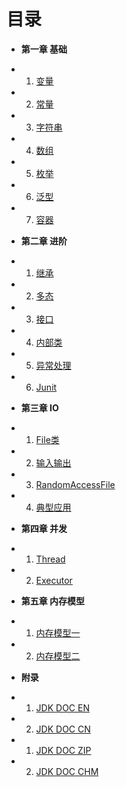 目录
===
* **第一章 基础**
 - 01. [变量](Chapter01/1.1-variable.md)
 - 02. [常量](Chapter01/1.2-const.md)
 - 03. [字符串](Chapter01/1.3-string.md)
 - 04. [数组](Chapter01/1.4-array.md)
 - 05. [枚举](Chapter01/1.5-enum.md)
 - 06. [泛型](Chapter01/1.6-generics.md)
 - 07. [容器](Chapter01/1.7-containor.md)
* **第二章 进阶**
 - 01. [继承](Chapter02/2.1-extend.md)
 - 02. [多态](Chapter02/2.1-polymorphism.md)
 - 03. [接口](Chapter02/2.1-inteface.md)
 - 04. [内部类](Chapter02/2.1-inner-class.md)
 - 05. [异常处理](Chapter02/2.1-exception.md)
 - 06. [Junit](Chapter02/2.1-junit.md)
* **第三章 IO**
 - 01. [File类](Chapter03/3.1-file.md)
 - 02. [输入输出](Chapter03/3.2-io.md)
 - 03. [RandomAccessFile](Chapter03/3.3-randomaccessfile.md)
 - 04. [典型应用](Chapter03/3.4-example.md)
* **第四章 并发**
 - 01. [Thread](Chapter04/4.1-thread.md)
 - 02. [Executor](Chapter04/4.2-executor.md)
* **第五章 内存模型**
- 01. [内存模型一](Chapter04/5.1-memory-model-1.md)
- 02. [内存模型二](Chapter04/5.1-memory-model-1.md)
* **附录**
 - 01. [JDK DOC EN](http://java.sun.com/javase/6/docs/)
 - 02. [JDK DOC CN](http://download.java.net/jdk/jdk-api-localizations/jdk-api-zh-cn/publish/1.6.0/html/zh_CN/api/index.html)
 - 01. [JDK DOC ZIP](http://download.java.net/jdk/jdk-api-localizations/jdk-api-zh-cn/publish/1.6.0/html_zh_CN.zip)
 - 02. [JDK DOC  CHM](http://download.java.net/jdk/jdk-api-localizations/jdk-api-zh-cn/publish/1.6.0/chm/JDK_API_1_6_zh_CN.CHM)
